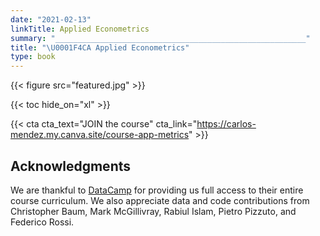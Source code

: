 ```yaml
---
date: "2021-02-13"
linkTitle: Applied Econometrics
summary: "________________________________________________________"
title: "\U0001F4CA Applied Econometrics"
type: book
---
```


{{< figure src="featured.jpg" >}}

{{< toc hide_on="xl" >}}

{{< cta cta_text="JOIN the course" cta_link="https://carlos-mendez.my.canva.site/course-app-metrics" >}}

## Acknowledgments
We are thankful to [DataCamp](http://datacamp.com/) for providing us full access to their entire course curriculum. We also appreciate data and code contributions from Christopher Baum, Mark McGillivray, Rabiul Islam, Pietro Pizzuto, and Federico Rossi.      
